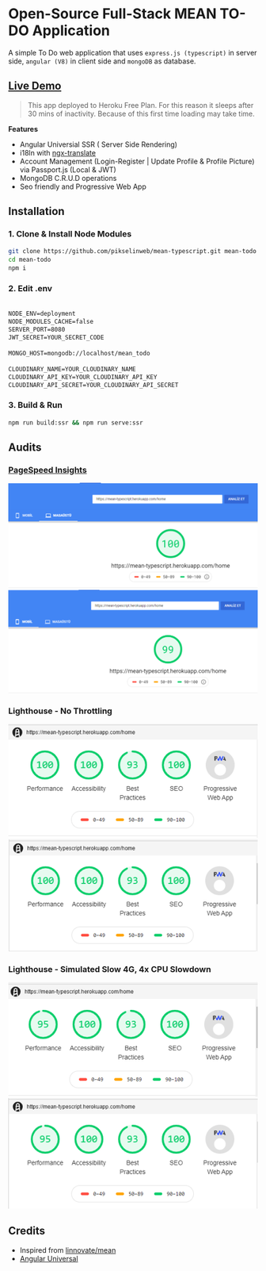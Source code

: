 # Open-Source Full-Stack MEAN TO-DO Application

A simple To Do web application that uses `express.js (typescript)` in server side, `angular (V8)` in client side and `mongoDB` as database.

## [Live Demo](https://mean-typescript.herokuapp.com)

> This app deployed to Heroku Free Plan. For this reason it sleeps after 30 mins of inactivity. Because of this first time loading may take time.

**Features**

- Angular Universial SSR ( Server Side Rendering)
- i18ln with [ngx-translate](http://www.ngx-translate.com/)
- Account Management (Login-Register | Update Profile & Profile Picture) via Passport.js (Local & JWT)
- MongoDB C.R.U.D operations
- Seo friendly and Progressive Web App

## Installation

### 1. Clone & Install Node Modules

```sh
git clone https://github.com/pikselinweb/mean-typescript.git mean-todo
cd mean-todo
npm i
```

### 2. Edit .env

```

NODE_ENV=deployment
NODE_MODULES_CACHE=false
SERVER_PORT=8080
JWT_SECRET=YOUR_SECRET_CODE

MONGO_HOST=mongodb://localhost/mean_todo

CLOUDINARY_NAME=YOUR_CLOUDINARY_NAME
CLOUDINARY_API_KEY=YOUR_CLOUDINARY_API_KEY
CLOUDINARY_API_SECRET=YOUR_CLOUDINARY_API_SECRET

```

### 3. Build & Run

```sh
npm run build:ssr && npm run serve:ssr
```

## Audits

### [PageSpeed Insights](https://developers.google.com/speed/pagespeed/insights/)

![Desktop](screenshoots/pagespeeddesktop.PNG)
![Mobile](screenshoots/pagespeedmobil.PNG)

### Lighthouse - No Throttling

![Desktop](screenshoots/noThrottlingDesktop.PNG)
![Mobile](screenshoots/noThrottlingMobile.PNG)

### Lighthouse - Simulated Slow 4G, 4x CPU Slowdown

![Desktop](screenshoots/lighthousedesktop.PNG)
![Mobile](screenshoots/lighthousemobile.PNG)

## Credits

- Inspired from [linnovate/mean](https://github.com/linnovate/mean)
- [Angular Universal](https://angular.io/guide/universal)
